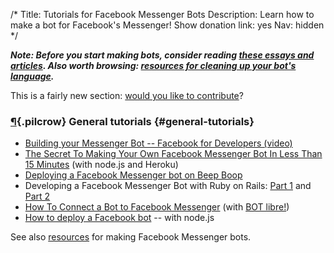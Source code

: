 /*
Title: Tutorials for Facebook Messenger Bots
Description: Learn how to make a bot for Facebook's Messenger!
Show donation link: yes
Nav: hidden
*/

***Note: Before you start making bots, consider reading [these essays and articles](/tutorials/#bot-ethics). Also worth browsing: [resources for cleaning up your bot's language](/resources/libraries-frameworks/#language).***


<div class="note">
  This is a fairly new section: <a href="https://github.com/botwiki/botwiki.org">would you like to contribute</a>?
</div>


### [¶](#general-tutorials){.pilcrow} General tutorials {#general-tutorials}

- [Building your Messenger Bot -- Facebook for Developers (video)](https://developers.facebook.com/videos/f8-2016/building-your-messenger-bot/)
- [The Secret To Making Your Own Facebook Messenger Bot In Less Than 15 Minutes](https://medium.com/chat-bots/have-15-minutes-create-your-own-facebook-messenger-bot-481a7db54892#.g6ugwvu2t) (with node.js and Heroku)
- [Deploying a Facebook Messenger bot on Beep Boop](https://blog.beepboophq.com/welcome-to-beep-boop-facebook-messenger-bots-9fd28f8ef934#.d90j0l4ol)
- Developing a Facebook Messenger Bot with Ruby on Rails: [Part 1](https://medium.com/@morgler/developing-a-facebook-messenger-bot-part-1-7d8039b62f0#.79yf07vdc) and [Part 2](https://medium.com/@morgler/developing-a-facebook-messenger-bot-part-2-6ccc51430bfe#.yv08aajvk)
- [How To Connect a Bot to Facebook Messenger](http://www.botlibre.com/forum-post?id=12742773) (with [BOT libre!](http://www.botlibre.com/)) 
- [How to deploy a Facebook bot](https://medium.com/@igougi.ui/how-to-deploy-a-facebook-bot-2b8c4f4e7eae#.n07omhsca) -- with node.js

See also [resources](/resources/facebook-messenger-bots) for making Facebook Messenger bots.
